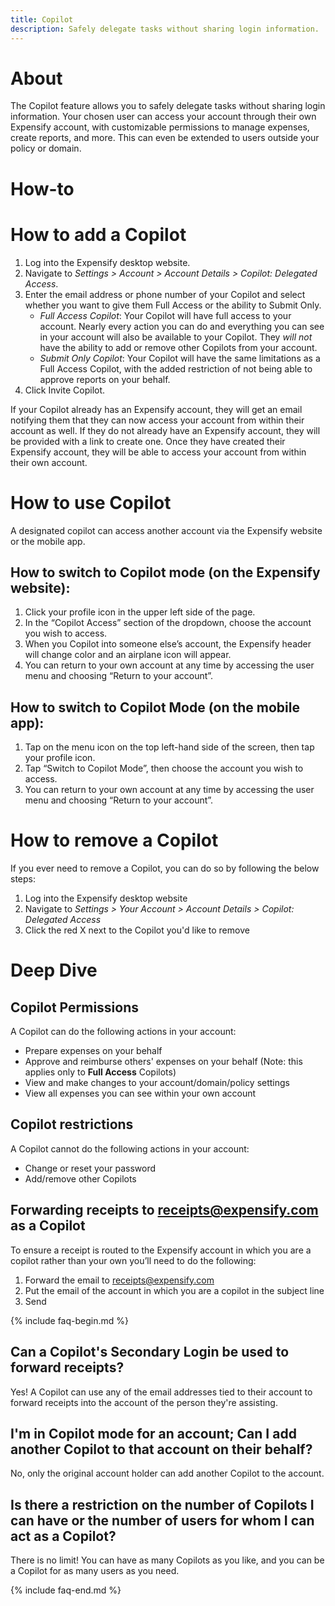 ```yaml
---
title: Copilot
description: Safely delegate tasks without sharing login information.
---
```


# About
The Copilot feature allows you to safely delegate tasks without sharing login information. Your chosen user can access your account through their own Expensify account, with customizable permissions to manage expenses, create reports, and more. This can even be extended to users outside your policy or domain.

# How-to
# How to add a Copilot
1. Log into the Expensify desktop website.
2. Navigate to *Settings > Account > Account Details > _Copilot: Delegated Access_*.
3. Enter the email address or phone number of your Copilot and select whether you want to give them Full Access or the ability to Submit Only.
   - *Full Access Copilot*: Your Copilot will have full access to your account. Nearly every action you can do and everything you can see in your account will also be available to your Copilot. They *will not* have the ability to add or remove other Copilots from your account.
   - *Submit Only Copilot*: Your Copilot will have the same limitations as a Full Access Copilot, with the added restriction of not being able to approve reports on your behalf.
4. Click Invite Copilot.

If your Copilot already has an Expensify account, they will get an email notifying them that they can now access your account from within their account as well.
If they do not already have an Expensify account, they will be provided with a link to create one. Once they have created their Expensify account, they will be able to access your account from within their own account.

# How to use Copilot
A designated copilot can access another account via the Expensify website or the mobile app.

## How to switch to Copilot mode (on the Expensify website):
1. Click your profile icon in the upper left side of the page.
2. In the “Copilot Access” section of the dropdown, choose the account you wish to access.
3. When you Copilot into someone else’s account, the Expensify header will change color and an airplane icon will appear.
4. You can return to your own account at any time by accessing the user menu and choosing “Return to your account”.

## How to switch to Copilot Mode (on the mobile app):
1. Tap on the menu icon on the top left-hand side of the screen, then tap your profile icon.
2. Tap “Switch to Copilot Mode”, then choose the account you wish to access.
3. You can return to your own account at any time by accessing the user menu and choosing “Return to your account”.

# How to remove a Copilot
If you ever need to remove a Copilot, you can do so by following the below steps:
1. Log into the Expensify desktop website
2. Navigate to *Settings > Your Account > Account Details > _Copilot: Delegated Access_*
3. Click the red X next to the Copilot you'd like to remove


# Deep Dive
## Copilot Permissions
A Copilot can do the following actions in your account:
- Prepare expenses on your behalf
- Approve and reimburse others' expenses on your behalf (Note: this applies only to **Full Access** Copilots)
- View and make changes to your account/domain/policy settings
- View all expenses you can see within your own account

## Copilot restrictions
A Copilot cannot do the following actions in your account: 
- Change or reset your password
- Add/remove other Copilots

## Forwarding receipts to receipts@expensify.com as a Copilot
To ensure a receipt is routed to the Expensify account in which you are a copilot rather than your own you’ll need to do the following:
1. Forward the email to receipts@expensify.com
2. Put the email of the account in which you are a copilot in the subject line
3. Send


{% include faq-begin.md %}
## Can a Copilot's Secondary Login be used to forward receipts?
Yes! A Copilot can use any of the email addresses tied to their account to forward receipts into the account of the person they're assisting.

## I'm in Copilot mode for an account; Can I add another Copilot to that account on their behalf?
No, only the original account holder can add another Copilot to the account.
## Is there a restriction on the number of Copilots I can have or the number of users for whom I can act as a Copilot?
There is no limit! You can have as many Copilots as you like, and you can be a Copilot for as many users as you need.

{% include faq-end.md %}
